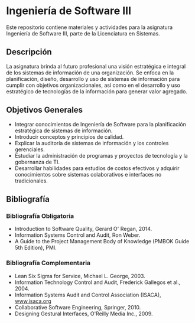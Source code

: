 # Ingeniería de Software III

Este repositorio contiene materiales y actividades para la asignatura Ingeniería de Software III, parte de la Licenciatura en Sistemas.

## Descripción

La asignatura brinda al futuro profesional una visión estratégica e integral de los sistemas de información de una organización. Se enfoca en la planificación, diseño, desarrollo y uso de sistemas de información para cumplir con objetivos organizacionales, así como en el desarrollo y uso estratégico de tecnologías de la información para generar valor agregado.

## Objetivos Generales

* Integrar conocimientos de Ingeniería de Software para la planificación estratégica de sistemas de información.
* Introducir conceptos y principios de calidad.
* Explicar la auditoría de sistemas de información y los controles gerenciales.
* Estudiar la administración de programas y proyectos de tecnología y la gobernanza de TI.
* Desarrollar habilidades para estudios de costos efectivos y adquirir conocimientos sobre sistemas colaborativos e interfaces no tradicionales.

## Bibliografía

###   Bibliografía Obligatoria

* Introduction to Software Quality, Gerard O' Regan, 2014.
* Information Systems Control and Audit, Ron Weber.
* A Guide to the Project Management Body of Knowledge (PMBOK Guide 5th Edition), PMI.

###   Bibliografía Complementaria

* Lean Six Sigma for Service, Michael L. George, 2003.
* Information Technology Control and Audit, Frederick Gallegos et al., 2004.
* Information Systems Audit and Control Association (ISACA), www.isaca.org
* Collaborative Software Engineering, Springer, 2010.
* Designing Gestural Interfaces, O'Reilly Media Inc., 2009.
